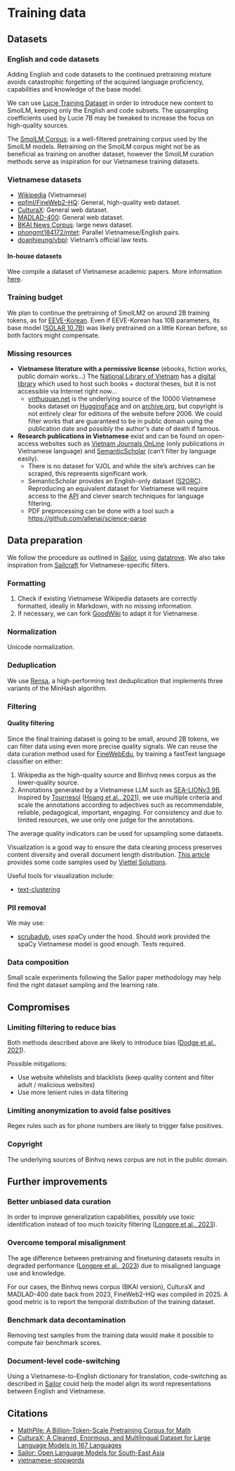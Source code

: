 # Training data

## Datasets

### English and code datasets

Adding English and code datasets to the continued pretraining mixture avoids catastrophic forgetting of the acquired language proficiency, capabilities and knowledge of the base model. 

We can use [Lucie Training Dataset](https://huggingface.co/datasets/OpenLLM-France/Lucie-Training-Dataset) in order to introduce new content to SmolLM, keeping only the English and code subsets. The upsampling coefficients used by Lucie 7B may be tweaked to increase the focus on high-quality sources.

The [SmolLM Corpus](https://huggingface.co/datasets/HuggingFaceTB/smollm-corpus): is a well-filtered pretraining corpus used by the SmolLM models. Retraining on the SmolLM corpus might not be as beneficial as training on another dataset, however the SmolLM curation methods serve as inspiration for our Vietnamese training datasets.

### Vietnamese datasets

- [Wikipedia](https://huggingface.co/datasets/omarkamali/wikipedia-monthly) (Vietnamese)
- [epfml/FineWeb2-HQ](https://huggingface.co/datasets/epfml/FineWeb2-HQ): General, high-quality web dataset.
- [CulturaX](https://huggingface.co/datasets/uonlp/CulturaX): General web dataset.
- [MADLAD-400](https://huggingface.co/datasets/allenai/MADLAD-400): General web dataset.
- [BKAI News Corpus](bkai-foundation-models/BKAINewsCorpus): large news dataset.
- [phongmt184172/mtet](https://huggingface.co/phongmt184172/mtet): Parallel Vietnamese/English pairs.
- [doanhieung/vbpl](https://huggingface.co/doanhieung/vbpl): Vietnam’s official law texts.

#### In-house datasets

Wee compile a dataset of Vietnamese academic papers. More information [here](./vjol/README.md).

### Training budget

We plan to continue the pretraining of SmolLM2 on around 2B training tokens, as for [EEVE-Korean](https://arxiv.org/abs/2402.14714). Even if EEVE-Korean has 10B parameters, its base model ([SOLAR 10.7B](https://arxiv.org/abs/2312.15166)) was likely pretrained on a little Korean before, so both factors might compensate.


### Missing resources

- **Vietnamese literature with a permissive license** (ebooks, fiction works, public domain works…) The [National Library of Vietnam](http://nlv.gov.vn/) has a [digital library](http://dlib.nlv.gov.vn/) which used to host such books + doctoral theses, but it is not accessible via Internet right now…
    - [vnthuquan.net](http://vnthuquan.net) is the underlying source of the 10000 Vietnamese books dataset on [HuggingFace](https://huggingface.co/datasets/thailevann/10000_Vietnamese_Books) and on [archive.org](https://archive.org/details/vnthuquan), but copyright is not entirely clear for editions of the website before 2006. We could filter works that are guaranteed to be in public domain using the publication date and possibly the author's date of death if famous.
- **Research publications in Vietnamese** exist and can be found on open-access websites such as [Vietnam Journals OnLine](https://vjol.info.vn/) (only publications in Vietnamese language) and [SemanticScholar](https://www.semanticscholar.org/) (can’t filter by language easily).
    - There is no dataset for VJOL and while the site’s archives can be scraped, this represents significant work.
    - SemanticScholar provides an English-only dataset ([S2ORC](https://huggingface.co/datasets/sentence-transformers/s2orc)). Reproducing an equivalent dataset for Vietnamese will require access to the [API](https://api.semanticscholar.org/api-docs/graph) and clever search techniques for language filtering.
    - PDF preprocessing can be done with a tool such a https://github.com/allenai/science-parse


## Data preparation

We follow the procedure as outlined in [Sailor](https://arxiv.org/abs/2404.03608), using [datatrove](https://github.com/huggingface/datatrove). We also take inspiration from [Sailcraft](https://github.com/sail-sg/sailcraft) for Vietnamese-specific filters.

### Formatting

1. Check if existing Vietnamese Wikipedia datasets are correctly formatted, ideally in Markdown, with no missing information.
2. If necessary, we can fork [GoodWiki](https://github.com/euirim/goodwiki) to adapt it for Vietnamese.

### Normalization

Unicode normalization.

### Deduplication

We use [Rensa](https://github.com/beowolx/rensa), a high-performing text deduplication that implements three variants of the MinHash algorithm.

### Filtering

#### Quality filtering

Since the final training dataset is going to be small, around 2B tokens, we can filter data using even more precise quality signals. We can reuse the data curation method used for [FineWebEdu](https://huggingface.co/datasets/HuggingFaceFW/fineweb-edu), by training a fastText language classifier on either:
1. Wikipedia as the high-quality source and Binhvq news corpus as the lower-quality source.
2. Annotations generated by a Vietnamese LLM such as [SEA-LIONv3 9B](https://huggingface.co/aisingapore/Gemma-SEA-LION-v3-9B-IT). Inspired by [Tournesol](https://tournesol.app/) ([Hoang et al., 2021](https://arxiv.org/abs/2107.07334)), we use multiple criteria and scale the annotations according to adjectives such as recommendable, reliable, pedagogical, important, engaging. For consistency and due to limited resources, we use only one judge for the annotations.

The average quality indicators can be used for upsampling some datasets.

Visualization is a good way to ensure the data cleaning process preserves content diversity and overall document length distribution. [This article](https://developer.nvidia.com/blog/processing-high-quality-vietnamese-language-data-with-nvidia-nemo-curator/) provides some code samples used by [Viettel Solutions](https://huggingface.co/VTSNLP/Llama3-ViettelSolutions-8B).

Useful tools for visualization include:
- [text-clustering](https://github.com/huggingface/text-clustering)

### PII removal

We may use:
- [scrubadub](https://scrubadub.readthedocs.io/en/stable/), uses spaCy under the hood. Should work provided the spaCy Vietnamese model is good enough. Tests required.

### Data composition

Small scale experiments following the Sailor paper methodology may help find the right dataset sampling and the learning rate.

## Compromises

### Limiting filtering to reduce bias

Both methods described above are likely to introduce bias ([Dodge et al., 2021](https://arxiv.org/pdf/2104.08758)).

Possible mitigations:
- Use website whitelists and blacklists (keep quality content and filter adult / malicious websites)
- Use more lenient rules in data filtering

### Limiting anonymization to avoid false positives

Regex rules such as for phone numbers are likely to trigger false positives.

### Copyright

The underlying sources of Binhvq news corpus are not in the public domain.

## Further improvements

### Better unbiased data curation

In order to improve generalization capabilities, possibly use toxic identification instead of too much toxicity filtering ([Longpre et al., 2023](https://arxiv.org/abs/2305.13169)).

### Overcome temporal misalignment

The age difference between pretraining and finetuning datasets results in degraded performance ([Longpre et al., 2023](https://arxiv.org/abs/2305.13169)) due to misaligned language use and knowledge.

For our cases, the Binhvq news corpus (BKAI version), CulturaX and MADLAD-400 date back from 2023, FineWeb2-HQ was compiled in 2025. A good metric is to report the temporal distribution of the training dataset.

### Benchmark data decontamination

Removing test samples from the training data would make it possible to compute fair benchmark scores.

### Document-level code-switching

Using a Vietnamese-to-English dictionary for translation, code-switching as described in [Sailor](https://arxiv.org/abs/2404.03608) could help the model align its word representations between English and Vietnamese.

## Citations

- [MathPile: A Billion-Token-Scale Pretraining Corpus for Math](https://openreview.net/forum?id=RSvhU69sbG)
- [CulturaX: A Cleaned, Enormous, and Multilingual Dataset for Large Language Models in 167 Languages](https://aclanthology.org/2024.lrec-main.377)
- [Sailor: Open Language Models for South-East Asia](https://arxiv.org/abs/2404.03608)
- [vietnamese-stopwords](https://github.com/stopwords/vietnamese-stopwords)